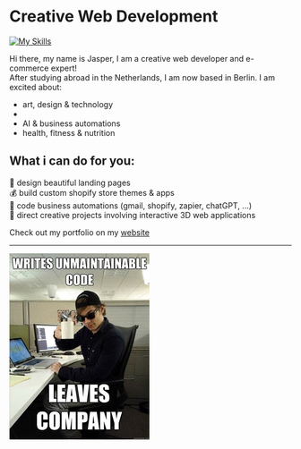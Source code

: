 # Creative Web Development
[![My Skills](https://skillicons.dev/icons?i=js,react,threejs,blender,p5js,photoshop,html,css,tailwind,solidity,r,ableton)](https://skillicons.dev)

Hi there, my name is Jasper, I am a creative web developer and e-commerce expert!  
After studying abroad in the Netherlands, I am now based in Berlin. 
I am excited about:

- art, design & technology
- 
- AI & business automations
- health, fitness & nutrition
  
## What i can do for you:  
  
  🎨 design beautiful landing pages  
  💰 build custom shopify store themes & apps  
  🤖 code business automations (gmail, shopify, zapier, chatGPT, ...)  
  📝 direct creative projects involving interactive 3D web applications

Check out my portfolio on my [website](https://dankylabs.com)

---
![programmer humor](code.jpg)
